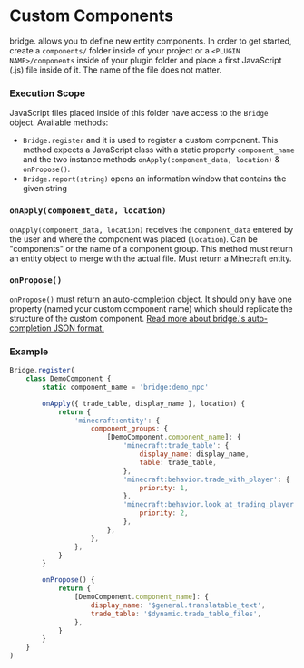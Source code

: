 # Custom Components

bridge. allows you to define new entity components. In order to get started, create a `components/` folder inside of your project or a `<PLUGIN NAME>/components` inside of your plugin folder and place a first JavaScript (.js) file inside of it. The name of the file does not matter.

### Execution Scope

JavaScript files placed inside of this folder have access to the `Bridge` object. Available methods:

-   `Bridge.register` and it is used to register a custom component. This method expects a JavaScript class with a static property `component_name` and the two instance methods `onApply(component_data, location)` & `onPropose()`.
-   `Bridge.report(string)` opens an information window that contains the given string

### `onApply(component_data, location)`

`onApply(component_data, location)` receives the `component_data` entered by the user and where the component was placed (`location`). Can be "components" or the name of a component group. This method must return an entity object to merge with the actual file. Must return a Minecraft entity.

### `onPropose()`

`onPropose()` must return an auto-completion object. It should only have one property (named your custom component name) which should replicate the structure of the custom component. [Read more about bridge.'s auto-completion JSON format.](https://github.com/solvedDev/bridge./blob/master/plugin_docs/auto_completions/main.md)

### Example

```javascript
Bridge.register(
	class DemoComponent {
		static component_name = 'bridge:demo_npc'

		onApply({ trade_table, display_name }, location) {
			return {
				'minecraft:entity': {
					component_groups: {
						[DemoComponent.component_name]: {
							'minecraft:trade_table': {
								display_name: display_name,
								table: trade_table,
							},
							'minecraft:behavior.trade_with_player': {
								priority: 1,
							},
							'minecraft:behavior.look_at_trading_player': {
								priority: 2,
							},
						},
					},
				},
			}
		}

		onPropose() {
			return {
				[DemoComponent.component_name]: {
					display_name: '$general.translatable_text',
					trade_table: '$dynamic.trade_table_files',
				},
			}
		}
	}
)
```
